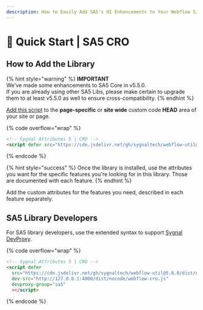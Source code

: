 ```yaml
---
description: How to Easily Add SA5's UI Enhancements to Your Webflow Site
---
```


# 🚀 Quick Start | SA5 CRO

## How to Add the Library  <a href="#step-1---add-the-library" id="step-1---add-the-library"></a>

{% hint style="warning" %}
**IMPORTANT** \
We've made some enhancements to SA5 Core in v5.5.0. \
If you are already using other SA5 Libs, please make certain to upgrade them to at least v5.5.0 as well to ensure cross-compatibility.&#x20;
{% endhint %}

[Add this script](../overview/how-to-add-custom-code.md) to the **page-specific** or **site wide** custom code **HEAD** area of your site or page.&#x20;

{% code overflow="wrap" %}
```html
<!-- Sygnal Attributes 5 | CRO --> 
<script defer src="https://cdn.jsdelivr.net/gh/sygnaltech/webflow-util@5.6.0/dist/nocode/webflow-cro.js"></script>
```
{% endcode %}

{% hint style="success" %}
Once the library is installed, use the attributes you want for the specific features you're looking for in this library. Those are documented with each feature.&#x20;
{% endhint %}

Add the custom attributes for the features you need, described in each feature separately. &#x20;

## SA5 Library Developers

For SA5 library developers, use the extended syntax to support [Sygnal DevProxy](https://engine.sygnal.com/devproxy).&#x20;

{% code overflow="wrap" %}
```html
<!-- Sygnal Attributes 5 | CRO --> 
<script defer 
  src="https://cdn.jsdelivr.net/gh/sygnaltech/webflow-util@5.6.0/dist/nocode/webflow-cro.js" 
  dev-src="http://127.0.0.1:4000/dist/nocode/webflow-cro.js"
  devproxy-group="sa5"
  ></script>
```
{% endcode %}



